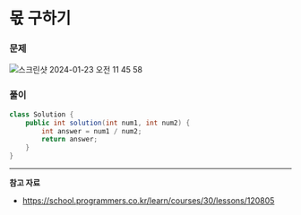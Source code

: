 # 몫 구하기

### 문제

![스크린샷 2024-01-23 오전 11 45 58](https://github.com/Heo-y-y/development-blog/assets/112863029/11c67b4b-1ec3-4668-a316-0a82b8e165f1)

### 풀이

```java
class Solution {
    public int solution(int num1, int num2) {
        int answer = num1 / num2;
        return answer;
    }
}
```

---

**참고 자료**

- <https://school.programmers.co.kr/learn/courses/30/lessons/120805>
